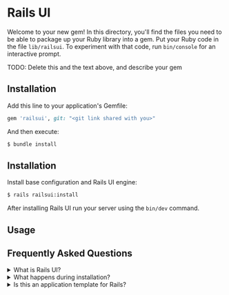 # Rails UI

Welcome to your new gem! In this directory, you'll find the files you need to be able to package up your Ruby library into a gem. Put your Ruby code in the file `lib/railsui`. To experiment with that code, run `bin/console` for an interactive prompt.

TODO: Delete this and the text above, and describe your gem

## Installation

Add this line to your application's Gemfile:

```ruby
gem 'railsui', git: "<git link shared with you>"
```

And then execute:

```bash
$ bundle install
```

## Installation

Install base configuration and Rails UI engine:

```bash
$ rails railsui:install
```

After installing Rails UI run your server using the `bin/dev` command.

## Usage



## Frequently Asked Questions

<details>
  <summary>What is Rails UI? </summary>

  [Rails UI](https://railsui.com) is plug-and-play UI for Ruby on Rails applications. It takes a theme-based approach to product design and offers a suite of pre-designed components and pages for rails developer looking to move fast but look good doing so.
</details>


<details>
<summary>
  What happens during installation?
</summary>

☕️ I'm glad you asked! Grab some coffee...and read on

Installing Rails UI is a quick process that goes something like this:

1. Install the gem
2. Run the installer `rails railsui:install`
3. Boot your server and load the Rails UI landing page and click "Configure app"
4. Choose an application name, support email, and CSS framework ([Bootstrap](https://getbootstrap.com), [Tailwind](https://tailwindcss.com)) and save your changes.
5. Choose a theme based on the previously chosen CSS framework
6. Optionally install pre-designed pages bundled with your chosen theme.
7. 🏄‍♀️ Done!

### Dependencies included by default

#### Gems

We keep the gem list simple because Rails UI focuses less on core application logic.

- [cssbundling-rails](https://github.com/rails/cssbundling-rails)
- [devise](https://github.com/heartcombo/devise)
- [jsbundling-rails](https://github.com/rails/jsbundling-rails)
- [name_of_person](https://github.com/basecamp/name_of_person)
- [meta-tags](https://github.com/kpumuk/meta-tags)

#### Icons

For all Rails UI applications we leverage [heroicons](https://heroicons.com/). These icons cover a lot of basis and come in multiple variants which is useful for different design problems.

If you select Bootstrap as your CSS framework that comes with [Bootstrap Icons](https://icons.getbootstrap.com/) as an additional set of icons to leverage.

It's recommended to stick with one library of icons and one variant for better consistency.

### Installation steps

#### Install and configure Devise

[Devise](https://github.com/heartcombo/devise) is one of the more popular gems for authentication with Ruby on Rails. Rails UI ships with initial support for Devise and assumes there is a `User` model in your app. On top of the default columns we add an `first_name`, `last_name`, and `admin`.

Even if you use something other than `User` you can go back after install and change this since it's easy to do so early in the app's lifecycle.

#### Adds name_of_person and avatar

Rails UI themes often leverage avatars for user accounts so we bundled that logic into a `User` model.

A `first_name` and `last_name` attribute was also added for use with the handy [name_of_person](https://github.com/basecamp/name_of_person) gem. This gem allows you to refer to users' in different ways throughout your app with ease.

#### Remove importmaps as a default

Rails UI has some opinionated defaults when it comes to assets and JavaScript. We leverage both the [cssbundling-rails](https://github.com/rails/cssbundling-rails) and [jsbundling-rails](https://github.com/rails/jsbundling-rails). Importmaps aren't our preference so we opt to using these gems to compensate.

esbuild is the default JavaScript build engine. Depending on your chosen CSS framework we included those dependencies as well. Rails UI currently supports Bootstrap and Tailwind CSS.


#### Add ActiveStorage and ActionText support

Adding ActiveStorage and ActionText to Rails is quite simple but requires an additional step or two from the get go. This handles that for you so you needn't worry about it.



</details>


<details>
  <summary>Is this an application template for Rails?</summary>

  No. This is an engine that mounts to a pre-existing Rails application but not like other engines you've probably used. You can think of Rails UI as a source of truth for design elements, components, and views that play a big role in what your end users see when interacting with your app.

  **Rails UI is meant for brand new Rails applications.** You'll want to use it on the "first run" so you can establish the foundation for assets and design patterns early on. To use Rails UI you need to choose a theme (more themes coming soon) that will act as the basis for future design elements.
</details>

